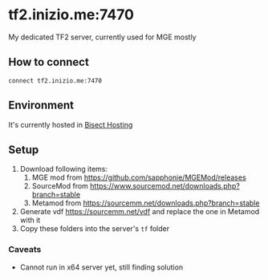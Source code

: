 # tf2.inizio.me:7470

My dedicated TF2 server, currently used for MGE mostly

## How to connect

```
connect tf2.inizio.me:7470
```

## Environment

It's currently hosted in [Bisect Hosting](https://games.bisecthosting.com)

## Setup

1. Download following items:
    1. MGE mod from https://github.com/sapphonie/MGEMod/releases
    2. SourceMod from https://www.sourcemod.net/downloads.php?branch=stable
    3. Metamod from https://sourcemm.net/downloads.php?branch=stable
2. Generate vdf https://sourcemm.net/vdf and replace the one in Metamod with it
3. Copy these folders into the server's `tf` folder

### Caveats

- Cannot run in x64 server yet, still finding solution
